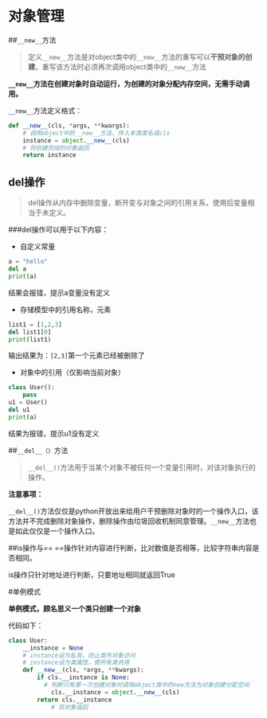 # 对象管理



##`__new__`方法

>定义`__new__`方法是对object类中的`__new__`方法的重写可以**干预对象的创建**，重写该方法时必须再次调用object类中的`__new__`方法

**`__new__`方法在创建对象时自动运行，为创建的对象分配内存空间，无需手动调用。**

`__new__`方法定义格式：
```python
def __new__(cls, *args, **kwargs):
	# 调用object中的__new__方法，传入本类类名或cls
	instance = object.__new__(cls)
	# 将创建完成的对象返回
	return instance
```



## del操作

>del操作从内存中删除变量，断开变与对象之间的引用关系，使用后变量相当于未定义。

###del操作可以用于以下内容：
+ 自定义常量
```python
a = "hello"
del a
print(a)
```
结果会报错，提示a变量没有定义

+ 存储模型中的引用名称，元素
```python
list1 = [1,2,3]
del list1[0]
print(list1)
```
输出结果为：`[2,3]`第一个元素已经被删除了

+ 对象中的引用（仅影响当前对象）
```python
class User():
	pass
u1 = User()
del u1
print(a)
```
结果为报错，提示u1没有定义



##`__del__（）`方法
>`__del__()`方法用于当某个对象不被任何一个变量引用时，对该对象执行的操作。

**注意事项：**

`__del__()`方法仅仅是python开放出来给用户干预删除对象时的一个操作入口，该方法并不完成删除对象操作，删除操作由垃圾回收机制同意管理。`__new__`方法也是如此仅仅是一个操作入口。




##is操作与==
==操作针对内容进行判断，比对数值是否相等，比较字符串内容是否相同。

is操作只针对地址进行判断，只要地址相同就返回True



#单例模式

**单例模式，顾名思义一个类只创建一个对象**

代码如下：
```python
class User:
	__instance = None
	# instance设为私有，防止类外对象访问
	# instance设为类属性，使所有类共用
	def __new__(cls, *args, **kwargs):
		if cls.__instance is None:
          # 判断只有第一次创建对象时调用object类中的new方法为对象创建分配空间
			cls.__instance = object.__new__(cls)
		return cls.__instance
      		# 将对象返回
```

